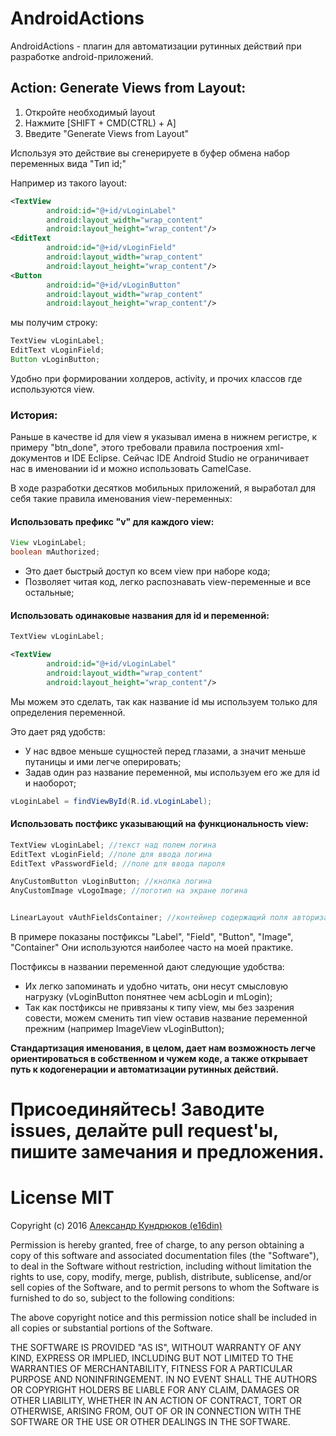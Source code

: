 # AndroidActions
AndroidActions - плагин для автоматизации рутинных действий при разработке android-приложений.

## Action: Generate Views from Layout:

1. Откройте необходимый layout
2. Нажмите [SHIFT + CMD(CTRL) + A]
3. Введите "Generate Views from Layout"

Используя это действие вы сгенерируете в буфер обмена набор переменных вида "Тип id;"

Например из такого layout: 
```xml
<TextView
        android:id="@+id/vLoginLabel"
        android:layout_width="wrap_content"
        android:layout_height="wrap_content"/>
<EditText
        android:id="@+id/vLoginField"
        android:layout_width="wrap_content"
        android:layout_height="wrap_content"/>
<Button
        android:id="@+id/vLoginButton"
        android:layout_width="wrap_content"
        android:layout_height="wrap_content"/> 
```
мы получим строку:
```java
TextView vLoginLabel;
EditText vLoginField;
Button vLoginButton;
```

Удобно при формировании холдеров, activity, и прочих классов где используются view.

### История:
Раньше в качестве id для view я указывал имена в нижнем регистре, к примеру "btn_done", этого требовали правила построения xml-документов и IDE Eclipse.
Сейчас IDE Android Studio не ограничивает нас в именовании id и можно использовать CamelCase. 

В ходе разработки десятков мобильных приложений, я выработал для себя такие правила именования view-переменных:

#### Использовать префикс "v" для каждого view:

```java
View vLoginLabel;
boolean mAuthorized;
```
    
* Это дает быстрый доступ ко всем view при наборе кода;
* Позволяет читая код, легко распознавать view-переменные и все остальные;


#### Использовать одинаковые названия для id и переменной:
```java
TextView vLoginLabel;
```
```xml
<TextView
        android:id="@+id/vLoginLabel"
        android:layout_width="wrap_content"
        android:layout_height="wrap_content"/>
```
        
Мы можем это сделать, так как название id мы используем только для определения переменной.

Это дает ряд удобств:       

* У нас вдвое меньше сущностей перед глазами, а значит меньше путаницы и ими легче оперировать;
* Задав один раз название переменной, мы используем его же для id и наоборот;

```java
vLoginLabel = findViewById(R.id.vLoginLabel); 
```


#### Использовать постфикс указывающий на функциональность view:

```java
TextView vLoginLabel; //текст над полем логина
EditText vLoginField; //поле для ввода логина
EditText vPasswordField; //поле для ввода пароля

AnyCustomButton vLoginButton; //кнопка логина
AnyCustomImage vLogoImage; //логотип на экране логина


LinearLayout vAuthFieldsContainer; //контейнер содержащий поля авторизации (логин, пароль)
```

В примере показаны постфиксы "Label", "Field", "Button", "Image", "Container"
Они используются наиболее часто на моей практике.

Постфиксы в названии переменной дают следующие удобства:

* Их легко запоминать и удобно читать, они несут смысловую нагрузку (vLoginButton понятнее чем acbLogin и mLogin);
* Так как постфиксы не привязаны к типу view, мы без зазрения совести, можем сменить тип view оставив название переменной прежним 
(например ImageView vLoginButton);

<b>Стандартизация именования, в целом, дает нам возможность легче ориентироваться в собственном и чужем коде, а также открывает путь к кодогенерации и автоматизации рутинных действий.</b>

# Присоединяйтесь! Заводите issues, делайте pull request'ы, пишите замечания и предложения.


# License MIT
Copyright (c) 2016 [Александр Кундрюков (e16din)](http://goo.gl/pzjc8x)

Permission is hereby granted, free of charge, to any person obtaining a copy
of this software and associated documentation files (the "Software"), to deal
in the Software without restriction, including without limitation the rights
to use, copy, modify, merge, publish, distribute, sublicense, and/or sell
copies of the Software, and to permit persons to whom the Software is
furnished to do so, subject to the following conditions:

The above copyright notice and this permission notice shall be included in all
copies or substantial portions of the Software.

THE SOFTWARE IS PROVIDED "AS IS", WITHOUT WARRANTY OF ANY KIND, EXPRESS OR
IMPLIED, INCLUDING BUT NOT LIMITED TO THE WARRANTIES OF MERCHANTABILITY,
FITNESS FOR A PARTICULAR PURPOSE AND NONINFRINGEMENT. IN NO EVENT SHALL THE
AUTHORS OR COPYRIGHT HOLDERS BE LIABLE FOR ANY CLAIM, DAMAGES OR OTHER
LIABILITY, WHETHER IN AN ACTION OF CONTRACT, TORT OR OTHERWISE, ARISING FROM,
OUT OF OR IN CONNECTION WITH THE SOFTWARE OR THE USE OR OTHER DEALINGS IN THE
SOFTWARE.